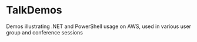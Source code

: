 # TalkDemos
Demos illustrating .NET and PowerShell usage on AWS, used in various user group and conference sessions

